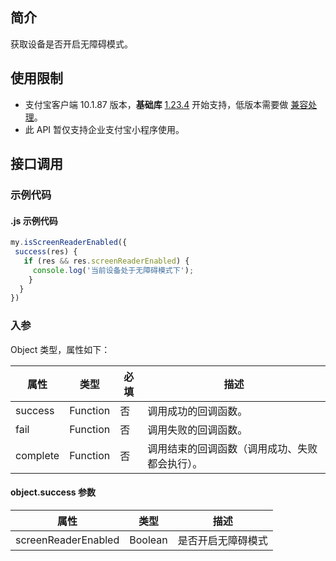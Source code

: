 
## 简介
获取设备是否开启无障碍模式。

## 使用限制

- 支付宝客户端 10.1.87 版本，**基础库** [1.23.4](https://opendocs.alipay.com/mini/framework/compatibility) 开始支持，低版本需要做 [兼容处理](https://docs.alipay.com/mini/framework/compatibility)。
- 此 API 暂仅支持企业支付宝小程序使用。

## 接口调用

### 示例代码

#### .js 示例代码
```javascript
my.isScreenReaderEnabled({
 success(res) {
   if (res && res.screenReaderEnabled) {
     console.log('当前设备处于无障碍模式下');
    }
  }
})
```

### 入参
Object 类型，属性如下：

| **属性** | **类型** | **必填** | **描述** |
| --- | --- | --- | --- |
| success | Function | 否 | 调用成功的回调函数。 |
| fail | Function | 否 | 调用失败的回调函数。 |
| complete | Function | 否 | 调用结束的回调函数（调用成功、失败都会执行）。 |


#### object.success 参数
| **属性** | **类型** | **描述** |
| --- | --- | --- |
| screenReaderEnabled | Boolean | 是否开启无障碍模式 |

